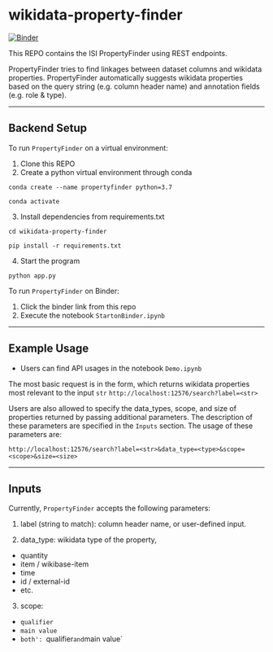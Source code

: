 # wikidata-property-finder
[![Binder](https://mybinder.org/badge_logo.svg)](https://mybinder.org/v2/gh/Otamio/wikidata-property-finder/HEAD)

This REPO contains the ISI PropertyFinder using REST endpoints.

PropertyFinder tries to find linkages between dataset columns and wikidata properties. PropertyFinder automatically suggests wikidata properties based on the query string (e.g. column header name) and annotation fields (e.g. role & type).

---
## Backend Setup
To run `PropertyFinder` on a virtual environment:
1. Clone this REPO
2. Create a python virtual environment through conda

`conda create --name propertyfinder python=3.7`

`conda activate`

3. Install dependencies from requirements.txt

`cd wikidata-property-finder`

`pip install -r requirements.txt`

4. Start the program

`python app.py`


To run `PropertyFinder` on Binder:
1. Click the binder link from this repo
2. Execute the notebook `StartonBinder.ipynb`

---
## Example Usage
- Users can find API usages in the notebook `Demo.ipynb`

The most basic request is in the form, which returns wikidata properties most relevant to the input `str`
`http://localhost:12576/search?label=<str>`

Users are also allowed to specify the data_types, scope, and size of properties returned by passing additional parameters. The description of these parameters are specified in the `Inputs` section. The usage of these parameters are:

`http://localhost:12576/search?label=<str>&data_type=<type>&scope=<scope>&size=<size>`

---
## Inputs
Currently, `PropertyFinder` accepts the following parameters:
1. label (string to match): column header name, or user-defined input.

2. data_type: wikidata type of the property,
- quantity
- item / wikibase-item
- time
- id / external-id
- etc.

3. scope:
- `qualifier`
- `main value`
- `both': `qualifier` and `main value`
